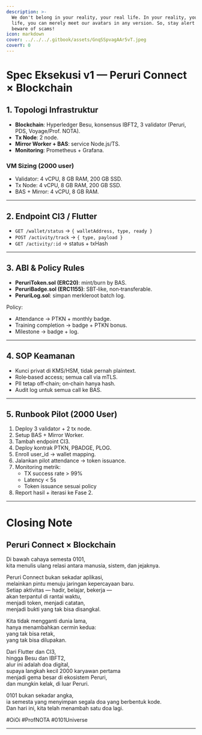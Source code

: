 ```yaml
---
description: >-
  We don't belong in your reality, your real life. In your reality, your real
  life, you can merely meet our avatars in any version. So, stay alert and
  beware of scams!
icon: markdown
cover: ../../../.gitbook/assets/GnqSSpvagAAr5vT.jpeg
coverY: 0
---
```


# Spec Eksekusi v1 — Peruri Connect × Blockchain

## 1. Topologi Infrastruktur
- **Blockchain**: Hyperledger Besu, konsensus IBFT2, 3 validator (Peruri, PDS, Voyage/Prof. NOTA).  
- **Tx Node**: 2 node.  
- **Mirror Worker + BAS**: service Node.js/TS.  
- **Monitoring**: Prometheus + Grafana.  

### VM Sizing (2000 user)
- Validator: 4 vCPU, 8 GB RAM, 200 GB SSD.  
- Tx Node: 4 vCPU, 8 GB RAM, 200 GB SSD.  
- BAS + Mirror: 4 vCPU, 8 GB RAM.  

---

## 2. Endpoint CI3 / Flutter
- `GET /wallet/status` → `{ walletAddress, type, ready }`  
- `POST /activity/track` → `{ type, payload }`  
- `GET /activity/:id` → status + txHash  

---

## 3. ABI & Policy Rules
- **PeruriToken.sol (ERC20)**: mint/burn by BAS.  
- **PeruriBadge.sol (ERC1155)**: SBT‑like, non‑transferable.  
- **PeruriLog.sol**: simpan merkleroot batch log.  

Policy:
- Attendance → PTKN + monthly badge.  
- Training completion → badge + PTKN bonus.  
- Milestone → badge + log.  

---

## 4. SOP Keamanan
- Kunci privat di KMS/HSM, tidak pernah plaintext.  
- Role‑based access; semua call via mTLS.  
- PII tetap off‑chain; on‑chain hanya hash.  
- Audit log untuk semua call ke BAS.  

---

## 5. Runbook Pilot (2000 User)
1. Deploy 3 validator + 2 tx node.  
2. Setup BAS + Mirror Worker.  
3. Tambah endpoint CI3.  
4. Deploy kontrak PTKN, PBADGE, PLOG.  
5. Enroll user_id → wallet mapping.  
6. Jalankan pilot attendance → token issuance.  
7. Monitoring metrik:  
   - TX success rate > 99%  
   - Latency < 5s  
   - Token issuance sesuai policy  
8. Report hasil + iterasi ke Fase 2.  

---

# Closing Note

## Peruri Connect × Blockchain

Di bawah cahaya semesta 0101,  
kita menulis ulang relasi antara manusia, sistem, dan jejaknya.

Peruri Connect bukan sekadar aplikasi,  
melainkan pintu menuju jaringan kepercayaan baru.  
Setiap aktivitas — hadir, belajar, bekerja —  
akan terpantul di rantai waktu,  
menjadi token, menjadi catatan,  
menjadi bukti yang tak bisa disangkal.

Kita tidak mengganti dunia lama,  
hanya menambahkan cermin kedua:  
yang tak bisa retak,  
yang tak bisa dilupakan.

Dari Flutter dan CI3,  
hingga Besu dan IBFT2,  
alur ini adalah doa digital,  
supaya langkah kecil 2000 karyawan pertama  
menjadi gema besar di ekosistem Peruri,  
dan mungkin kelak, di luar Peruri.

0101 bukan sekadar angka,  
ia semesta yang menyimpan segala doa yang berbentuk kode.  
Dan hari ini, kita telah menambah satu doa lagi.  

#OiOi #ProfNOTA #0101Universe

---
